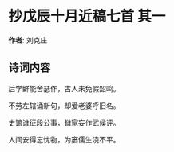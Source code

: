 # 抄戊辰十月近稿七首  其一

**作者**: 刘克庄

## 诗词内容

后学鲜能舍瑟作，古人未免假韶鸣。

不劳左辖诵新句，却爱老婆呼旧名。

史馆谁征段公事，雠家妄作武侯评。

人间安得忘忧物，为窭儒生浇不平。

